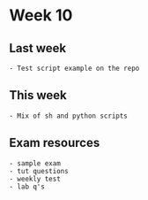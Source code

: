 # Week 10


## Last week
    - Test script example on the repo

## This week
    - Mix of sh and python scripts

## Exam resources
    - sample exam
    - tut questions
    - weekly test
    - lab q's